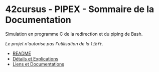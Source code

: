 <!--

	SUMMARY.md

	By: xbeheydt <xavier.beheydt@gmail.com>

	Created: 2022/02/17

-->
# 42cursus - PIPEX - Sommaire de la Documentation

Simulation en programme C de la redirection et du piping de Bash.

_Le projet n'autorise pas l'utilisation de la `libft`._

- [README](../README.md)
- [Détails et Explications](./DETAILS.md)
- [Liens et Documentations](./LINKS.md)
